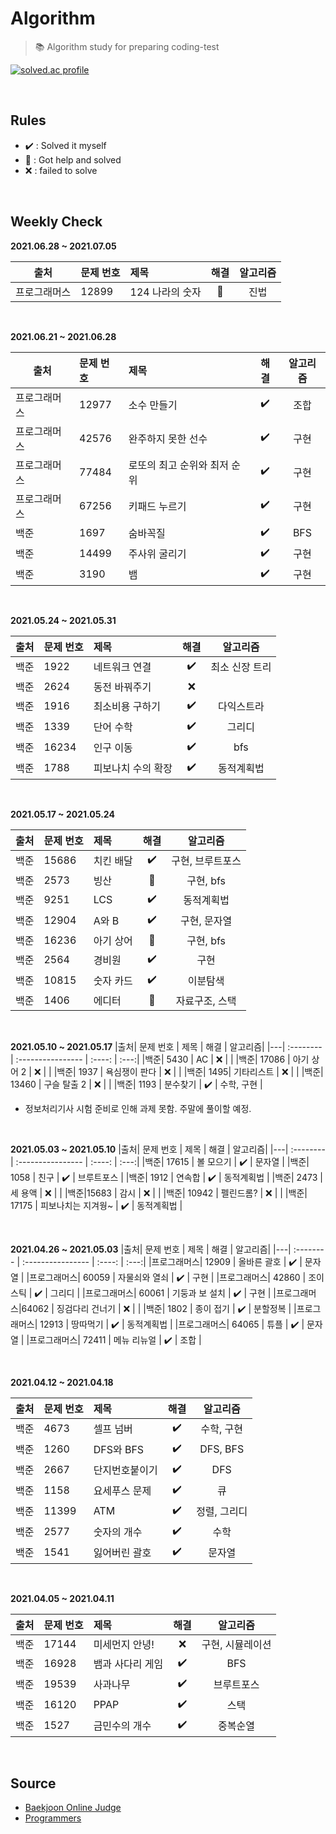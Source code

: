 # Algorithm

>  📚 Algorithm study for preparing coding-test

[![solved.ac profile](http://mazassumnida.wtf/api/generate_badge?boj=otu165)](https://solved.ac/otu165)

<br/>

## Rules
- ✔️ : Solved it myself
- 🔺 : Got help and solved
- ❌ : failed to solve

<br />

## Weekly Check
**2021.06.28 ~ 2021.07.05**

|출처| 문제 번호 | 제목 | 해결 | 알고리즘|
|---| :-------- | :---------------- | :----: | :---:|
|프로그래머스| 12899 | 124 나라의 숫자  | 🔺 | 진법 |

<br/>

**2021.06.21 ~ 2021.06.28**

|출처| 문제 번호 | 제목 | 해결 | 알고리즘|
|---| :-------- | :---------------- | :----: | :---:|
|프로그래머스| 12977 | 소수 만들기 | ✔️ | 조합 |
|프로그래머스| 42576 | 완주하지 못한 선수 | ✔️ | 구현 |
|프로그래머스| 77484 | 로또의 최고 순위와 최저 순위 | ✔️ | 구현 |
|프로그래머스| 67256 | 키패드 누르기 | ✔️ | 구현 |
|백준| 1697 | 숨바꼭질 | ✔️ | BFS |
|백준| 14499 | 주사위 굴리기 | ✔️ | 구현 |
|백준| 3190 | 뱀 | ✔️ | 구현 |

<br/>

**2021.05.24 ~ 2021.05.31**

|출처| 문제 번호 | 제목 | 해결 | 알고리즘|
|---| :-------- | :---------------- | :----: | :---:|
|백준| 1922 | 네트워크 연결 | ✔️ | 최소 신장 트리 |
|백준| 2624 | 동전 바꿔주기 | ❌ |  |
|백준| 1916 | 최소비용 구하기 | ✔️ | 다익스트라 |
|백준| 1339 | 단어 수학 | ✔️ | 그리디 |
|백준| 16234 | 인구 이동 | ✔️ | bfs |
|백준| 1788 | 피보나치 수의 확장 | ✔️ | 동적계획법 |

<br/>

**2021.05.17 ~ 2021.05.24**

|출처| 문제 번호 | 제목 | 해결 | 알고리즘|
|---| :-------- | :---------------- | :----: | :---:|
|백준| 15686 | 치킨 배달 | ✔️ | 구현, 브루트포스 |
|백준| 2573 | 빙산 | 🔺 | 구현, bfs |
|백준| 9251 | LCS | ✔️ | 동적계획법 |
|백준| 12904 | A와 B | ✔️ | 구현, 문자열 |
|백준| 16236 | 아기 상어 | 🔺 | 구현, bfs |
|백준| 2564 | 경비원 | ✔️ | 구현 |
|백준| 10815 | 숫자 카드 | ✔️ | 이분탐색 |
|백준| 1406 | 에디터 | 🔺 | 자료구조, 스택 |

<br/>

**2021.05.10 ~ 2021.05.17**
|출처| 문제 번호 | 제목 | 해결 | 알고리즘|
|---| :-------- | :---------------- | :----: | :---:|
|백준| 5430 | AC | ❌ |  |
|백준| 17086 | 아기 상어 2 | ❌ |  |
|백준| 1937 | 욕심쟁이 판다 | ❌ |  |
|백준| 1495| 기타리스트 | ❌ |  |
|백준| 13460 | 구슬 탈출 2 | ❌ |  |
|백준| 1193 | 분수찾기 | ✔️ | 수학, 구현 |

- 정보처리기사 시험 준비로 인해 과제 못함. 주말에 풀이할 예정.

<br/>

**2021.05.03 ~ 2021.05.10**
|출처| 문제 번호 | 제목 | 해결 | 알고리즘|
|---| :-------- | :---------------- | :----: | :---:|
|백준| 17615 | 볼 모으기 | ✔️ | 문자열 |
|백준| 1058 | 친구 | ✔️ | 브루트포스 |
|백준| 1912 | 연속합 | ✔️ | 동적계획법 |
|백준| 2473 | 세 용액 | ❌ |  |
|백준|15683 | 감시 | ❌ | |
|백준| 10942 | 펠린드롬? | ❌ |  |
|백준| 17175 | 피보나치는 지겨웡~ | ✔️ | 동적계획법 |

<br/>

**2021.04.26 ~ 2021.05.03**
|출처| 문제 번호 | 제목             | 해결 | 알고리즘|
|---| :-------- | :---------------- | :----: | :---:|
|프로그래머스| 12909 | 올바른 괄호 | ✔️ | 문자열 |
|프로그래머스| 60059 | 자물쇠와 열쇠 | ✔️ | 구현 |
|프로그래머스| 42860 | 조이스틱 | ✔️ | 그리디 |
|프로그래머스| 60061 | 기둥과 보 설치 | ✔️ | 구현 |
|프로그래머스|64062 | 징검다리 건너기 | ❌ | |
|백준| 1802 | 종이 접기 | ✔️ | 분할정복 |
|프로그래머스| 12913 | 땅따먹기 | ✔️ | 동적계획법 |
|프로그래머스| 64065 | 튜플 | ✔️ | 문자열 |
|프로그래머스| 72411 | 메뉴 리뉴얼 | ✔️ | 조합 |

<br/>

**2021.04.12 ~ 2021.04.18**

|출처| 문제 번호 | 제목             | 해결 | 알고리즘|
|---| :-------- | :---------------- | :----: | :---:|
|백준| 4673     | 셀프 넘버   | ✔️  | 수학, 구현 |
|백준| 1260     | DFS와 BFS | ✔️ | DFS, BFS |
|백준| 2667     | 단지번호붙이기    | ✔️  | DFS |
|백준| 1158     | 요세푸스 문제  | ✔️  | 큐 |
|백준| 11399      | ATM    | ✔️  | 정렬, 그리디 |
|백준| 2577      | 숫자의 개수    | ✔️  | 수학 |
|백준| 1541      | 잃어버린 괄호    | ✔️  | 문자열 |

<br/>

**2021.04.05 ~ 2021.04.11**

|출처| 문제 번호 | 제목             | 해결 | 알고리즘|
|---| :-------- | :---------------- | :----: | :---:|
|백준| 17144     | 미세먼지 안녕!   | ❌    | 구현, 시뮬레이션 |
|백준| 16928     | 뱀과 사다리 게임 | ✔️  | BFS |
|백준| 19539     | 사과나무         | ✔️    | 브루트포스 |
|백준| 16120     | PPAP             | ✔️    | 스택|
|백준| 1527      | 금민수의 개수    | ✔️    | 중복순열 |

<br/>

## Source

- [Baekjoon Online Judge](https://www.acmicpc.net/)
- [Programmers](https://programmers.co.kr/)
